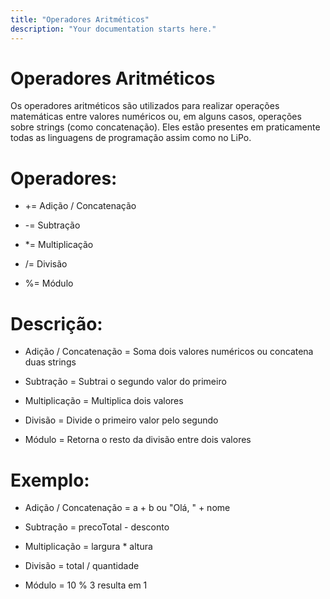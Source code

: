 ```yaml
---
title: "Operadores Aritméticos"
description: "Your documentation starts here."
---
```


# Operadores Aritméticos

Os operadores aritméticos são utilizados para realizar operações matemáticas entre valores numéricos ou, em alguns casos, operações sobre strings (como concatenação). Eles estão presentes em praticamente todas as linguagens de programação assim como no LiPo.

# Operadores:

* += Adição / Concatenação

* -= Subtração

* *= Multiplicação

* /= Divisão

* %= Módulo

# Descrição: 

* Adição / Concatenação = Soma dois valores numéricos ou concatena duas strings

* Subtração = Subtrai o segundo valor do primeiro

* Multiplicação = Multiplica dois valores

* Divisão = Divide o primeiro valor pelo segundo

* Módulo = Retorna o resto da divisão entre dois valores

# Exemplo:

*  Adição / Concatenação = a + b ou "Olá, " + nome

* Subtração = precoTotal - desconto

* Multiplicação = largura * altura

* Divisão = total / quantidade

* Módulo = 10 % 3 resulta em 1
